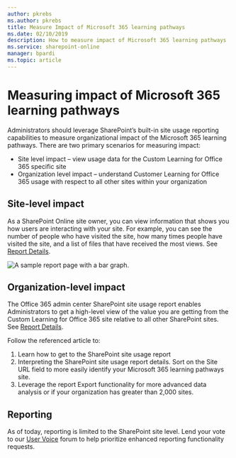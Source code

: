 ```yaml
---
author: pkrebs
ms.author: pkrebs
title: Measure Impact of Microsoft 365 learning pathways
ms.date: 02/10/2019
description: How to measure impact of Microsoft 365 learning pathways
ms.service: sharepoint-online
manager: bpardi
ms.topic: article
---
```


# Measuring impact of Microsoft 365 learning pathways

Administrators should leverage SharePoint’s built-in site usage reporting capabilities to measure organizational impact of the Microsoft 365 learning pathways. There are two primary scenarios for measuring impact: 
- Site level impact – view usage data for the Custom Learning for Office 365 specific site 
- Organization level impact – understand Customer Learning for Office 365 usage with respect to all other sites within your organization

## Site-level impact

As a SharePoint Online site owner, you can view information that shows you how users are interacting with your site. For example, you can see the number of people who have visited the site, how many times people have visited the site, and a list of files that have received the most views. See [Report Details](https://support.office.com/article/view-usage-data-for-your-sharepoint-site-2fa8ddc2-c4b3-4268-8d26-a772dc55779e). 

![A sample report page with a bar graph.](media/cg-measureimpactreport.png)

## Organization-level impact
The Office 365 admin center SharePoint site usage report enables Administrators to get a high-level view of the value you are getting from the Custom Learning for Office 365 site relative to all other SharePoint sites. See [Report Details](/office365/admin/activity-reports/sharepoint-site-usage).
 
Follow the referenced article to: 
1. Learn how to get to the SharePoint site usage report 
2. Interpreting the SharePoint site usage report details. Sort on the Site URL field to more easily identify your Microsoft 365 learning pathways site. 
3. Leverage the report Export functionality for more advanced data analysis or if your organization has greater than 2,000 sites. 

## Reporting

As of today, reporting is limited to the SharePoint site level. Lend your vote to our [User Voice](https://go.microsoft.com/fwlink/?linkid=2109552) forum to help prioritize enhanced reporting functionality requests.
